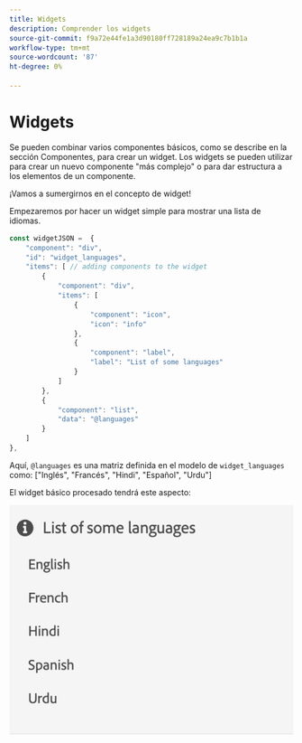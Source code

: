```yaml
---
title: Widgets
description: Comprender los widgets
source-git-commit: f9a72e44fe1a3d90180ff728189a24ea9c7b1b1a
workflow-type: tm+mt
source-wordcount: '87'
ht-degree: 0%

---
```



# Widgets

Se pueden combinar varios componentes básicos, como se describe en la sección Componentes, para crear un widget.
Los widgets se pueden utilizar para crear un nuevo componente &quot;más complejo&quot; o para dar estructura a los elementos de un componente.

¡Vamos a sumergirnos en el concepto de widget!

Empezaremos por hacer un widget simple para mostrar una lista de idiomas.

```js title="basicWidget.js"
const widgetJSON =  {
    "component": "div", 
    "id": "widget_languages", 
    "items": [ // adding components to the widget
        {
            "component": "div",
            "items": [
                {
                    "component": "icon",
                    "icon": "info"
                },
                {
                    "component": "label",
                    "label": "List of some languages"
                }
            ]
        },
        {
            "component": "list",
            "data": "@languages"
        }
    ]
},
```

Aquí, `@languages` es una matriz definida en el modelo de `widget_languages` como: [&quot;Inglés&quot;, &quot;Francés&quot;, &quot;Hindi&quot;, &quot;Español&quot;, &quot;Urdu&quot;]

El widget básico procesado tendrá este aspecto:

![basic_widget](imgs/basic_widget.png "Widget básico")
